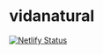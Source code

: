 # vidanatural

[![Netlify Status](https://api.netlify.com/api/v1/badges/7daeb727-45fc-4b73-b3e3-b1f2641b4bfe/deploy-status)](https://app.netlify.com/sites/vidanatural/deploys)
